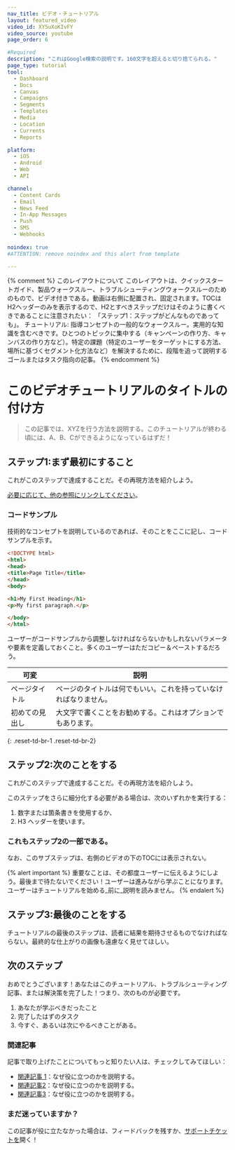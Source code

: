 ```yaml
---
nav_title: ビデオ・チュートリアル
layout: featured_video
video_id: XY5uXoKIvFY
video_source: youtube
page_order: 6

#Required
description: "これはGoogle検索の説明です。160文字を超えると切り捨てられる。"
page_type: tutorial
tool:
  - Dashboard
  - Docs
  - Canvas
  - Campaigns
  - Segments
  - Templates
  - Media
  - Location
  - Currents
  - Reports

platform:
  - iOS
  - Android
  - Web
  - API

channel:
  - Content Cards
  - Email
  - News Feed
  - In-App Messages
  - Push
  - SMS
  - Webhooks
  
noindex: true
#ATTENTION: remove noindex and this alert from template

---
```

{% comment %}
このレイアウトについて
このレイアウトは、クイックスタートガイド、製品ウォークスルー、トラブルシューティングウォークスルーのためのもので、ビデオ付きである。動画は右側に配置され、固定されます。TOCはH2ヘッダーのみを表示するので、H2とすべきステップだけはそのように書くべきであることに注意されたい：
「ステップ1：ステップがどんなものであっても」。
チュートリアル:
指導コンセプトの一般的なウォークスルー。実用的な知識を含むべきです。ひとつのトピックに集中する（キャンペーンの作り方、キャンバスの作り方など）。特定の課題（特定のユーザーをターゲットにする方法、場所に基づくセグメント化方法など）を解決するために、段階を追って説明するゴールまたはタスク指向の記事。
{% endcomment %}
# このビデオチュートリアルのタイトルの付け方

> この記事では、XYZを行う方法を説明する。このチュートリアルが終わる頃には、A、B、Cができるようになっているはずだ！

## ステップ1:まず最初にすること

これがこのステップで達成することだ。その再現方法を紹介しよう。

[必要に応じて、他の参照にリンクしてください]({{site.baseurl}}/home/templates/reference_video/)。

### コードサンプル

技術的なコンセプトを説明しているのであれば、そのことをここに記し、コードサンプルを示す。

```html
<!DOCTYPE html>
<html>
<head>
<title>Page Title</title>
</head>
<body>

<h1>My First Heading</h1>
<p>My first paragraph.</p>

</body>
</html>
```

ユーザーがコードサンプルから調整しなければならないかもしれないパラメータや要素を定義しておくこと。多くのユーザーはただコピー＆ペーストするだろう。

| 可変 | 説明 |
| -------- | ----------- |
| ページタイトル | ページのタイトルは何でもいい。これを持っていなければなりません。 |
| 初めての見出し | 大文字で書くことをお勧めする。これはオプションでもあります。 |
{: .reset-td-br-1 .reset-td-br-2}


## ステップ2:次のことをする

これがこのステップで達成することだ。その再現方法を紹介しよう。

このステップをさらに細分化する必要がある場合は、次のいずれかを実行する：
1. 数字または箇条書きを使用するか、
2. H3 ヘッダーを使います。

### これもステップ2の一部である。

なお、このサブステップは、右側のビデオの下のTOCには表示されない。

{% alert important %}
重要なことは、その都度ユーザーに伝えるようにしよう。最後まで待たないでください！ユーザーは進みながら学ぶことになります。ユーザーはチュートリアルを始める_前に_説明を読みません。
{% endalert %}

## ステップ3:最後のことをする

チュートリアルの最後のステップは、読者に結果を期待させるものでなければならない。最終的な仕上がりの画像も遠慮なく見せてほしい。

## 次のステップ

おめでとうございます！あなたはこのチュートリアル、トラブルシューティング記事、または解決策を完了した！つまり、次のものが必要です。
1. あなたが学ぶべきだったこと
2. 完了したはずのタスク
3. 今すぐ、あるいは次にやるべきことがある。

### 関連記事

記事で取り上げたことについてもっと知りたい人は、チェックしてみてほしい：
- [関連記事 1](#solution-1)：なぜ役に立つのかを説明する。
- [関連記事2](#solution-2)：なぜ役に立つのかを説明する。
- [関連記事3](#solution-3)：なぜ役に立つのかを説明する。

### まだ迷っていますか？

この記事が役に立たなかった場合は、フィードバックを残すか、[サポートチケットを][support]開く！

[support]: {{site.baseurl}}/braze_support/
